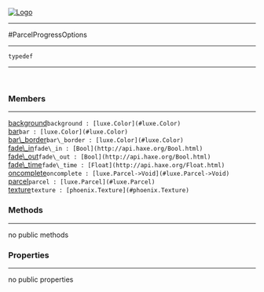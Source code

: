 
[![Logo](../../../images/logo.png)](../../../api/index.html)

---



#ParcelProgressOptions



---

`typedef`
<span class="meta">

</span>


---

&nbsp;
&nbsp;

<h3>Members</h3> <hr/><span class="member apipage">
            <a name="background"><a class="lift" href="#background">background</a></a><code class="signature apipage">background : [luxe.Color](#luxe.Color)</code><br/></span>
        <span class="small_desc_flat"></span><span class="member apipage">
            <a name="bar"><a class="lift" href="#bar">bar</a></a><code class="signature apipage">bar : [luxe.Color](#luxe.Color)</code><br/></span>
        <span class="small_desc_flat"></span><span class="member apipage">
            <a name="bar_border"><a class="lift" href="#bar_border">bar\_border</a></a><code class="signature apipage">bar\_border : [luxe.Color](#luxe.Color)</code><br/></span>
        <span class="small_desc_flat"></span><span class="member apipage">
            <a name="fade_in"><a class="lift" href="#fade_in">fade\_in</a></a><code class="signature apipage">fade\_in : [Bool](http://api.haxe.org/Bool.html)</code><br/></span>
        <span class="small_desc_flat"></span><span class="member apipage">
            <a name="fade_out"><a class="lift" href="#fade_out">fade\_out</a></a><code class="signature apipage">fade\_out : [Bool](http://api.haxe.org/Bool.html)</code><br/></span>
        <span class="small_desc_flat"></span><span class="member apipage">
            <a name="fade_time"><a class="lift" href="#fade_time">fade\_time</a></a><code class="signature apipage">fade\_time : [Float](http://api.haxe.org/Float.html)</code><br/></span>
        <span class="small_desc_flat"></span><span class="member apipage">
            <a name="oncomplete"><a class="lift" href="#oncomplete">oncomplete</a></a><code class="signature apipage">oncomplete : [luxe.Parcel-&gt;Void](#luxe.Parcel->Void)</code><br/></span>
        <span class="small_desc_flat"></span><span class="member apipage">
            <a name="parcel"><a class="lift" href="#parcel">parcel</a></a><code class="signature apipage">parcel : [luxe.Parcel](#luxe.Parcel)</code><br/></span>
        <span class="small_desc_flat"></span><span class="member apipage">
            <a name="texture"><a class="lift" href="#texture">texture</a></a><code class="signature apipage">texture : [phoenix.Texture](#phoenix.Texture)</code><br/></span>
        <span class="small_desc_flat"></span>

<h3>Methods</h3> <hr/>no public methods

<h3>Properties</h3> <hr/>no public properties

&nbsp;
&nbsp;
&nbsp;